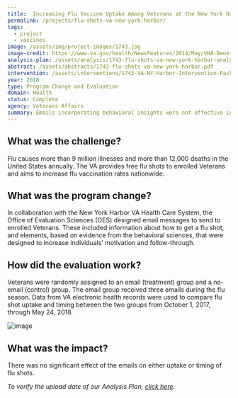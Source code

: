 ```yaml
---
title:  Increasing Flu Vaccine Uptake Among Veterans at the New York Harbor VA
permalink: /projects/flu-shots-va-new-york-harbor/
tags:
  - project
  - vaccines
image: /assets/img/project-images/1743.jpg
image-credit: https://www.va.gov/health/NewsFeatures/2014/May/VHA-Benefits-Goal-Preserving-Your-Good-Health.asp
analysis-plan: /assets/analysis/1743-flu-shots-va-new-york-harbor-analysis-plan.pdf
abstract: /assets/abstracts/1743-flu-shots-va-new-york-harbor.pdf
intervention: /assets/interventions/1743-VA-NY-Harbor-Intervention-Pack.pdf
year: 2018
type: Program Change and Evaluation
domain: Health
status: Complete
agency: Veterans Affairs
summary: Emails incorporating behavioral insights were not effective in increasing flu shot uptake.
---
```

## What was the challenge?

Flu causes more than 9 million illnesses and more than 12,000 deaths in the United States annually. The VA provides free flu shots to enrolled Veterans and aims to increase flu vaccination rates nationwide.

## What was the program change?

In collaboration with the New York Harbor VA Health Care System, the Office of Evaluation Sciences (OES) designed email messages to send to enrolled Veterans. These included information about how to get a flu shot, and elements, based on evidence from the behavioral sciences, that were designed to increase individuals’ motivation and follow-through.

## How did the evaluation work?

Veterans were randomly assigned to an email (treatment) group and a no-email (control) group. The email group received three emails during the flu season. Data from VA electronic health records were used to compare flu shot uptake and timing between the two groups from October 1, 2017, through May 24, 2018.

![image]({{site.baseurl}}/assets/img/project-images/1743-graph.png)

## What was the impact?

There was no significant effect of the emails on either uptake or timing of flu shots.

<i>To verify the upload date of our Analysis Plan, <a href="https://github.com/gsa-oes/office-of-evaluation-sciences/commits/master/assets/analysis/1743-flu-shots-va-new-york-harbor-analysis-plan.pdf">click here</a>.</i>
